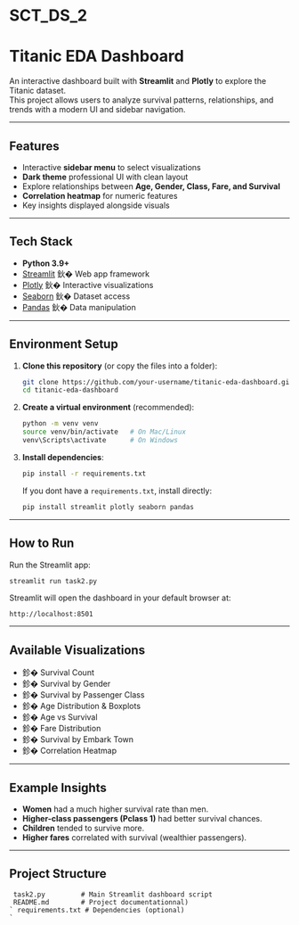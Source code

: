 # SCT_DS_2
# Titanic EDA Dashboard

An interactive dashboard built with **Streamlit** and **Plotly** to explore the Titanic dataset.  
This project allows users to analyze survival patterns, relationships, and trends with a modern UI and sidebar navigation.  

---

## Features
- Interactive **sidebar menu** to select visualizations  
- **Dark theme** professional UI with clean layout  
- Explore relationships between **Age, Gender, Class, Fare, and Survival**  
- **Correlation heatmap** for numeric features  
- Key insights displayed alongside visuals  

---

## Tech Stack
- **Python 3.9+**  
- [Streamlit](https://streamlit.io/) 鈥� Web app framework  
- [Plotly](https://plotly.com/python/) 鈥� Interactive visualizations  
- [Seaborn](https://seaborn.pydata.org/) 鈥� Dataset access  
- [Pandas](https://pandas.pydata.org/) 鈥� Data manipulation  

---

##  Environment Setup

1. **Clone this repository** (or copy the files into a folder):  
   ```bash
   git clone https://github.com/your-username/titanic-eda-dashboard.git
   cd titanic-eda-dashboard
   ```

2. **Create a virtual environment** (recommended):  
   ```bash
   python -m venv venv
   source venv/bin/activate   # On Mac/Linux
   venv\Scripts\activate      # On Windows
   ```

3. **Install dependencies**:  
   ```bash
   pip install -r requirements.txt
   ```
   If you dont have a `requirements.txt`, install directly:  
   ```bash
   pip install streamlit plotly seaborn pandas
   ```

---

##  How to Run

Run the Streamlit app:
```bash
streamlit run task2.py
```

Streamlit will open the dashboard in your default browser at:
```
http://localhost:8501
```

---

## Available Visualizations
- 鉁� Survival Count 
- 鉁� Survival by Gender 
- 鉁� Survival by Passenger Class 
- 鉁� Age Distribution & Boxplots 
- 鉁� Age vs Survival 
- 鉁� Fare Distribution
- 鉁� Survival by Embark Town 
- 鉁� Correlation Heatmap

---

##  Example Insights
- **Women** had a much higher survival rate than men.  
- **Higher-class passengers (Pclass 1)** had better survival chances.  
- **Children** tended to survive more.  
- **Higher fares** correlated with survival (wealthier passengers).  

---

## Project Structure
```
 task2.py         # Main Streamlit dashboard script
 README.md        # Project documentationnal)
` requirements.txt # Dependencies (optional)
`
